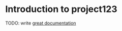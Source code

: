 # Introduction to project123

TODO: write [great documentation](http://jacobian.org/writing/great-documentation/what-to-write/)
